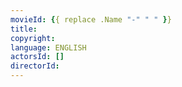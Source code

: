 ```yaml
---
movieId: {{ replace .Name "-" " " }}
title: 
copyright:
language: ENGLISH
actorsId: []
directorId: 
---
```

